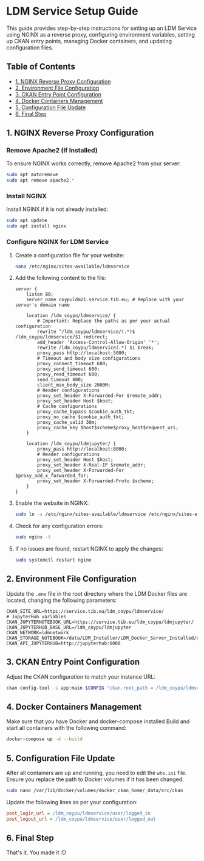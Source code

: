 
# LDM Service Setup Guide

This guide provides step-by-step instructions for setting up an LDM Service using NGINX as a reverse proxy, configuring environment variables, setting up CKAN entry points, managing Docker containers, and updating configuration files.

## Table of Contents

- [1. NGINX Reverse Proxy Configuration](#1-nginx-reverse-proxy-configuration)
- [2. Environment File Configuration](#2-environment-file-configuration)
- [3. CKAN Entry Point Configuration](#3-ckan-entry-point-configuration)
- [4. Docker Containers Management](#4-docker-containers-management)
- [5. Configuration File Update](#5-configuration-file-update)
- [6. Final Step](#6-final-step)

## 1. NGINX Reverse Proxy Configuration

### Remove Apache2 (If Installed)

To ensure NGINX works correctly, remove Apache2 from your server:

```bash
sudo apt autoremove
sudo apt remove apache2.*
```

### Install NGINX

Install NGINX if it is not already installed:

```bash
sudo apt update
sudo apt install nginx
```

### Configure NGINX for LDM Service

1. Create a configuration file for your website:

    ```bash
    nano /etc/nginx/sites-available/ldmservice
    ```

2. Add the following content to the file:

    ```nginx
    server {
        listen 80;
        server_name coypuldm21.service.tib.eu; # Replace with your server's domain name

        location /ldm_coypu/ldmservice/ { 
            # Important: Replace the paths as per your actual configuration
            rewrite ^/ldm_coypu/ldmservice/(.*)$ /ldm_coypu/ldmservice/$1 redirect;
            add_header 'Access-Control-Allow-Origin' '*';
            rewrite /ldm_coypu/ldmservice(.*) $1 break;
            proxy_pass http://localhost:5000;
            # Timeout and body size configurations
            proxy_connect_timeout 600;
            proxy_send_timeout 600;
            proxy_read_timeout 600;
            send_timeout 600;
            client_max_body_size 2000M;
            # Header configurations
            proxy_set_header X-Forwarded-For $remote_addr;
            proxy_set_header Host $host;
            # Cache configurations
            proxy_cache_bypass $cookie_auth_tkt;
            proxy_no_cache $cookie_auth_tkt;
            proxy_cache_valid 30m;
            proxy_cache_key $host$scheme$proxy_host$request_uri;
        }

        location /ldm_coypu/ldmjupyter/ {
            proxy_pass http://localhost:8000;
            # Header configurations
            proxy_set_header Host $host;
            proxy_set_header X-Real-IP $remote_addr;
            proxy_set_header X-Forwarded-For $proxy_add_x_forwarded_for;
            proxy_set_header X-Forwarded-Proto $scheme;
        }
    }
    ```

3. Enable the website in NGINX:

    ```bash
    sudo ln -s /etc/nginx/sites-available/ldmservice /etc/nginx/sites-enabled/
    ```

4. Check for any configuration errors:

    ```bash
    sudo nginx -t
    ```

5. If no issues are found, restart NGINX to apply the changes:

    ```bash
    sudo systemctl restart nginx
    ```

## 2. Environment File Configuration

Update the `.env` file in the root directory where the LDM Docker files are located, changing the following parameters:

```dotenv
CKAN_SITE_URL=https://service.tib.eu/ldm_coypu/ldmservice/
# JupyterHub variables
CKAN_JUPYTERNOTEBOOK_URL=https://service.tib.eu/ldm_coypu/ldmjupyter/
CKAN_JUPYTERHUB_BASE_URL=/ldm_coypu/ldmjupyter
CKAN_NETWORK=ldmnetwork
CKAN_STORAGE_NOTEBOOK=/data/LDM_Installer/LDM_Docker_Server_Installed/docker/LDM_data/docker_ckan_storage/notebook
CKAN_API_JUPYTERHUB=http://jupyterhub:6000
```

## 3. CKAN Entry Point Configuration

Adjust the CKAN configuration to match your instance URL:

```bash
ckan config-tool -s app:main $CONFIG "ckan.root_path = /ldm_coypu/ldmservice/{{LANG}}"
```

## 4. Docker Containers Management

Make sure that you have Docker and docker-compose installed
Build and start all containers with the following command:

```bash
docker-compose up -d --build
```

## 5. Configuration File Update

After all containers are up and running, you need to edit the `who.ini` file. Ensure you replace the path to Docker volumes if it has been changed.

```bash
sudo nano /var/lib/docker/volumes/docker_ckan_home/_data/src/ckan
```

Update the following lines as per your configuration:

```ini
post_login_url = /ldm_coypu/ldmservice/user/logged_in
post_logout_url = /ldm_coypu/ldmservice/user/logged_out
```

## 6. Final Step

That's it. You made it :D

